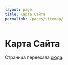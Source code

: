 ```yaml
---
layout: page
title: Карта Сайта
permalink: /pages/sitemap/
---
```


# Карта Сайта

Страница переехала <a href="/sitemap/">сюда</a>.
